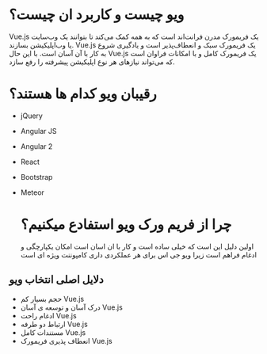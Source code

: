 # ویو چیست و کاربرد ان چیست؟
Vue.js یک فریمورک مدرن فرانت‌اند است که به همه کمک می‌کند تا بتوانند یک وب‌سایت یا وب‌اپلیکیشن بسازند. Vue.js یک فریمورک سبک و انعطاف‌پذیر است و یادگیری شروع به کار با آن آسان است. با این حال Vue.js یک فریمورک کامل و با امکانات فراوان است که می‌تواند نیازهای هر نوع اپلیکیشن پیشرفته را رفع سازد. 

# رقیبان ویو کدام ها هستند؟ 

- jQuery
- Angular JS
- Angular 2 
- React
- Bootstrap
- Meteor

  #  چرا از فریم ورک ویو استفادع میکنیم؟

  اولین دلیل این است که خیلی ساده است و کار با ان اسان است
   امکان یکپارچگی و ادغام  فراهم است زیرا ویو جی اس برای هر عملکردی داری کامپوننت ویژه ای است

## دلایل اصلی انتخاب ویو
* حجم بسیار کم Vue.js
* درک آسان و توسعه ی آسان Vue.js
* ادغام راحت Vue.js
* ارتباط دو طرفه Vue.js
* مستندات کامل Vue.js
* انعطاف پذیری فریمورک Vue.js